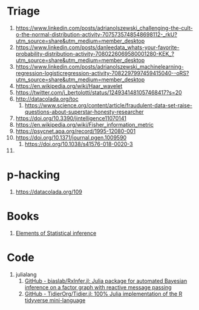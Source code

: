 # Triage
1. https://www.linkedin.com/posts/adrianolszewski_challenging-the-cult-o-the-normal-distribution-activity-7075735748548698112-_rkU?utm_source=share&utm_medium=member_desktop
2. https://www.linkedin.com/posts/danleedata_whats-your-favorite-probability-distribution-activity-7080226069580001280-KEK_?utm_source=share&utm_medium=member_desktop
3. https://www.linkedin.com/posts/adrianolszewski_machinelearning-regression-logisticregression-activity-7082297997459415040--oRS?utm_source=share&utm_medium=member_desktop
4. https://en.wikipedia.org/wiki/Haar_wavelet
5. https://twitter.com/j_bertolotti/status/1249341481057468417?s=20
6. http://datacolada.org/toc
    1. https://www.science.org/content/article/fraudulent-data-set-raise-questions-about-superstar-honesty-researcher
7. https://doi.org/10.3390/jintelligence11070141
8. https://en.wikipedia.org/wiki/Fisher_information_metric
9. https://psycnet.apa.org/record/1995-12080-001
10. https://doi.org/10.1371/journal.pgen.1009590
    1. https://doi.org/10.1038/s41576-018-0020-3
11. 

# p-hacking
1. https://datacolada.org/109

# Books
1. [Elements of Statistical inference][eosi]

# Code
1. julialang
    1. [GitHub - biaslab/RxInfer.jl: Julia package for automated Bayesian inference on a factor graph with reactive message passing](https://github.com/biaslab/RxInfer.jl)
    2. [GitHub - TidierOrg/Tidier.jl: 100% Julia implementation of the R tidyverse mini-language](https://github.com/TidierOrg/Tidier.jl)

[eosi]: obsidian://open?vault=galaxia4Eva&file=private%2Fbooks%2FElements%20of%20Causal%20Inference.pdf